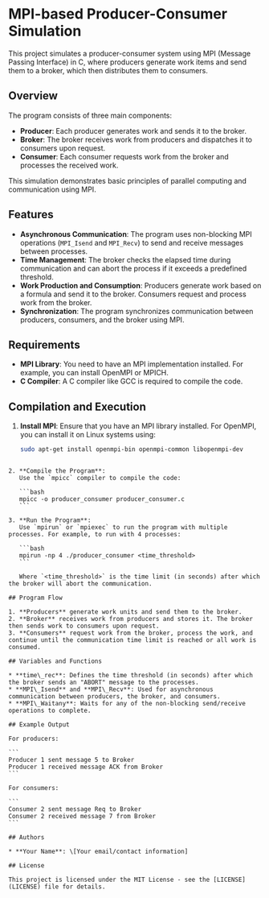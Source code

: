 # MPI-based Producer-Consumer Simulation

This project simulates a producer-consumer system using MPI (Message Passing Interface) in C, where producers generate work items and send them to a broker, which then distributes them to consumers.

## Overview

The program consists of three main components:
- **Producer**: Each producer generates work and sends it to the broker.
- **Broker**: The broker receives work from producers and dispatches it to consumers upon request.
- **Consumer**: Each consumer requests work from the broker and processes the received work.

This simulation demonstrates basic principles of parallel computing and communication using MPI.

## Features
- **Asynchronous Communication**: The program uses non-blocking MPI operations (`MPI_Isend` and `MPI_Recv`) to send and receive messages between processes.
- **Time Management**: The broker checks the elapsed time during communication and can abort the process if it exceeds a predefined threshold.
- **Work Production and Consumption**: Producers generate work based on a formula and send it to the broker. Consumers request and process work from the broker.
- **Synchronization**: The program synchronizes communication between producers, consumers, and the broker using MPI.

## Requirements
- **MPI Library**: You need to have an MPI implementation installed. For example, you can install OpenMPI or MPICH.
- **C Compiler**: A C compiler like GCC is required to compile the code.

## Compilation and Execution

1. **Install MPI**:
   Ensure that you have an MPI library installed. For OpenMPI, you can install it on Linux systems using:
   ```bash
   sudo apt-get install openmpi-bin openmpi-common libopenmpi-dev
````

2. **Compile the Program**:
   Use the `mpicc` compiler to compile the code:

   ```bash
   mpicc -o producer_consumer producer_consumer.c
   ```

3. **Run the Program**:
   Use `mpirun` or `mpiexec` to run the program with multiple processes. For example, to run with 4 processes:

   ```bash
   mpirun -np 4 ./producer_consumer <time_threshold>
   ```

   Where `<time_threshold>` is the time limit (in seconds) after which the broker will abort the communication.

## Program Flow

1. **Producers** generate work units and send them to the broker.
2. **Broker** receives work from producers and stores it. The broker then sends work to consumers upon request.
3. **Consumers** request work from the broker, process the work, and continue until the communication time limit is reached or all work is consumed.

## Variables and Functions

* **time\_rec**: Defines the time threshold (in seconds) after which the broker sends an "ABORT" message to the processes.
* **MPI\_Isend** and **MPI\_Recv**: Used for asynchronous communication between producers, the broker, and consumers.
* **MPI\_Waitany**: Waits for any of the non-blocking send/receive operations to complete.

## Example Output

For producers:

```
Producer 1 sent message 5 to Broker
Producer 1 received message ACK from Broker
```

For consumers:

```
Consumer 2 sent message Req to Broker
Consumer 2 received message 7 from Broker
```

## Authors

* **Your Name**: \[Your email/contact information]

## License

This project is licensed under the MIT License - see the [LICENSE](LICENSE) file for details.

